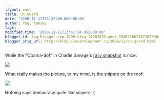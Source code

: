 ```yaml
---
layout: post
title: On Guard
date: '2008-11-11T13:37:00.000-08:00'
author: Paul Ramsey
tags: 
modified_time: '2008-11-11T13:41:14.452-08:00'
blogger_id: tag:blogger.com,1999:blog-14903426.post-7848266876673675904
blogger_orig_url: http://blog.cleverelephant.ca/2008/11/on-guard.html
---
```


While the "Obama-dot" in Charlie Savage's [rally snapshot](http://cfis.savagexi.com/2008/11/11/so-this-is-what-100k-people-look-like) is nice:

<img src="http://farm4.static.flickr.com/3137/3023351642_b9868e890f.jpg?v=0" />

What really makes the picture, to my mind, is the snipers on the roof:

<img src="http://farm4.static.flickr.com/3246/3022522621_6fa58c191c_o.jpg" />

Nothing says democracy quite like snipers! :)

